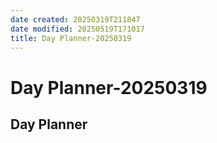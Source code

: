 ```yaml
---
date created: 20250319T211847
date modified: 20250519T171017
title: Day Planner-20250319
---
```


# Day Planner-20250319

## Day Planner
